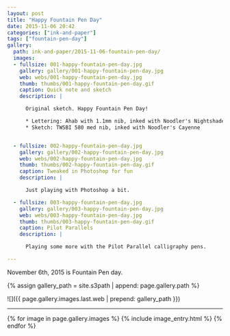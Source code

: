 ```yaml
---
layout: post
title: "Happy Fountain Pen Day"
date: 2015-11-06 20:42
categories: ["ink-and-paper"]
tags: ["fountain-pen-day"]
gallery:
  path: ink-and-paper/2015-11-06-fountain-pen-day/
  images:
  - fullsize: 001-happy-fountain-pen-day.jpg
    gallery: gallery/001-happy-fountain-pen-day.jpg
    web: webs/001-happy-fountain-pen-day.jpg
    thumb: thumbs/001-happy-fountain-pen-day.gif
    caption: Quick note and sketch
    description: |

      Original sketch. Happy Fountain Pen Day!

      * Lettering: Ahab with 1.1mm nib, inked with Noodler's Nightshade
      * Sketch: TWSBI 580 med nib, inked with Noodler's Cayenne


  - fullsize: 002-happy-fountain-pen-day.jpg
    gallery: gallery/002-happy-fountain-pen-day.jpg
    web: webs/002-happy-fountain-pen-day.jpg
    thumb: thumbs/002-happy-fountain-pen-day.gif
    caption: Tweaked in Photoshop for fun
    description: |

      Just playing with Photoshop a bit.

  - fullsize: 003-happy-fountain-pen-day.jpg
    gallery: gallery/003-happy-fountain-pen-day.jpg
    web: webs/003-happy-fountain-pen-day.jpg
    thumb: thumbs/003-happy-fountain-pen-day.gif
    caption: Pilot Parallels
    description: |

      Playing some more with the Pilot Parallel calligraphy pens.

---
```


November 6th, 2015 is Fountain Pen day.

{% assign gallery_path = site.s3path | append: page.gallery.path %}

![]({{ page.gallery.images.last.web | prepend: gallery_path }})

*******

{% for image in page.gallery.images %}
{% include image_entry.html %}
{% endfor %}
